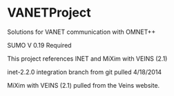 VANETProject
============

Solutions for VANET communication with OMNET++

SUMO V 0.19 Required

This project references INET and MiXim with VEINS (2.1)

inet-2.2.0 integration branch from git pulled 4/18/2014

MiXim with VEINS (2.1) pulled from the Veins website.


